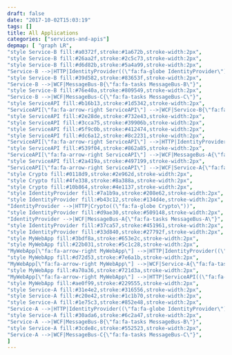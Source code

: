 ```yaml
---
draft: false
date: "2017-10-02T15:03:19"
tags: []
title: All Applications
categories: ["services-and-apis"]
depmap: [ "graph LR",
"style Service-B fill:#a0372f,stroke:#1a672b,stroke-width:2px",
"style Service-B fill:#26aa2f,stroke:#2c5c73,stroke-width:2px",
"style Service-B fill:#d6d82b,stroke:#5a4a99,stroke-width:2px",
"Service-B -->|HTTP|IdentityProvider((\"fa:fa-globe IdentityProvider\"))",
"style Service-B fill:#39d582,stroke:#83653f,stroke-width:2px",
"Service-B -->|WCF|MessageBus-B{\"fa:fa-tasks MessageBus-B\"}",
"style Service-B fill:#76e40a,stroke:#809549,stroke-width:2px",
"Service-B -->|WCF|MessageBus-C{\"fa:fa-tasks MessageBus-C\"}",
"style ServiceAPI fill:#b16b13,stroke:#1d5342,stroke-width:2px",
"ServiceAPI[\"fa:fa-arrow-right ServiceAPI\"] -->|WCF|Service-B{\"fa:fa-tasks Service-B\"}",
"style ServiceAPI fill:#2e28de,stroke:#732e43,stroke-width:2px",
"style ServiceAPI fill:#3cca75,stroke:#39906b,stroke-width:2px",
"style ServiceAPI fill:#5f9c0b,stroke:#412474,stroke-width:2px",
"style ServiceAPI fill:#dc6a12,stroke:#8c2231,stroke-width:2px",
"ServiceAPI[\"fa:fa-arrow-right ServiceAPI\"] -->|HTTP|IdentityProvider((\"fa:fa-globe IdentityProvider\"))",
"style ServiceAPI fill:#539f04,stroke:#862a85,stroke-width:2px",
"ServiceAPI[\"fa:fa-arrow-right ServiceAPI\"] -->|WCF|MessageBus-A{\"fa:fa-tasks MessageBus-A\"}",
"style ServiceAPI fill:#2a419a,stroke:#497199,stroke-width:2px",
"ServiceAPI[\"fa:fa-arrow-right ServiceAPI\"] -->|WCF|Service-A{\"fa:fa-tasks Service-A\"}",
"style Crypto fill:#0118d9,stroke:#2e962d,stroke-width:2px",
"style Crypto fill:#4fe338,stroke:#8a388a,stroke-width:2px",
"style Crypto fill:#10b864,stroke:#4e1137,stroke-width:2px",
"style IdentityProvider fill:#7a1b9a,stroke:#208e62,stroke-width:2px",
"style IdentityProvider fill:#b43c12,stroke:#134d4e,stroke-width:2px",
"IdentityProvider -->|HTTP|Crypto((\"fa:fa-globe Crypto\"))",
"style IdentityProvider fill:#d9ae30,stroke:#509148,stroke-width:2px",
"IdentityProvider -->|WCF|MessageBus-A{\"fa:fa-tasks MessageBus-A\"}",
"style IdentityProvider fill:#37ca57,stroke:#451961,stroke-width:2px",
"style IdentityProvider fill:#33d840,stroke:#27792f,stroke-width:2px",
"style MyWebApp fill:#3bdf8a,stroke:#653e2c,stroke-width:2px",
"style MyWebApp fill:#22b031,stroke:#5c1c28,stroke-width:2px",
"MyWebApp[\"fa:fa-arrow-right MyWebApp\"] -->|HTTP|IdentityProvider((\"fa:fa-globe IdentityProvider\"))",
"style MyWebApp fill:#d72d53,stroke:#7e6a1b,stroke-width:2px",
"MyWebApp[\"fa:fa-arrow-right MyWebApp\"] -->|WCF|Service-A{\"fa:fa-tasks Service-A\"}",
"style MyWebApp fill:#a70a36,stroke:#721d3a,stroke-width:2px",
"MyWebApp[\"fa:fa-arrow-right MyWebApp\"] -->|HTTP|ServiceAPI((\"fa:fa-globe ServiceAPI\"))",
"style MyWebApp fill:#ae0f99,stroke:#229555,stroke-width:2px",
"style Service-A fill:#31e4e2,stroke:#316556,stroke-width:2px",
"style Service-A fill:#c20e42,stroke:#1c1b70,stroke-width:2px",
"style Service-A fill:#1e75c3,stroke:#852e48,stroke-width:2px",
"Service-A -->|HTTP|IdentityProvider((\"fa:fa-globe IdentityProvider\"))",
"style Service-A fill:#30ada6,stroke:#6c2a47,stroke-width:2px",
"Service-A -->|WCF|MessageBus-B{\"fa:fa-tasks MessageBus-B\"}",
"style Service-A fill:#3cde8c,stroke:#552523,stroke-width:2px",
"Service-A -->|WCF|MessageBus-C{\"fa:fa-tasks MessageBus-C\"}",
]
---
```

			